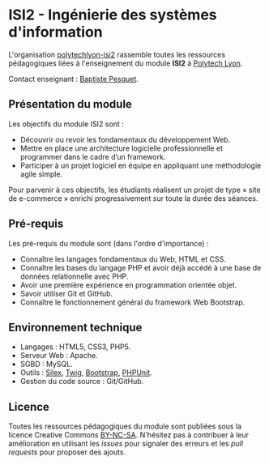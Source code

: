 # ISI2 - Ingénierie des systèmes d'information

L'organisation [polytechlyon-isi2](https://github.com/polytechlyon-isi2) rassemble toutes les ressources pédagogiques liées à l'enseignement du module **ISI2** à [Polytech Lyon](http://http://polytech.univ-lyon1.fr/).

Contact enseignant : [Baptiste Pesquet](https://github.com/bpesquet).

## Présentation du module

Les objectifs du module ISI2 sont :

*	Découvrir ou revoir les fondamentaux du développement Web.
*	Mettre en place une architecture logicielle professionnelle et programmer dans le cadre d’un framework.
*	Participer à un projet logiciel en équipe en appliquant une méthodologie agile simple.

Pour parvenir à ces objectifs, les étudiants réalisent un projet de type « site de e-commerce » enrichi progressivement sur toute la durée des séances.

## Pré-requis

Les pré-requis du module sont (dans l'ordre d'importance) :

* Connaître les langages fondamentaux du Web, HTML et CSS.
* Connaître les bases du langage PHP et avoir déjà accédé à une base de données relationnelle avec PHP.
* Avoir une première expérience en programmation orientée objet.
* Savoir utiliser Git et GitHub.
* Connaître le fonctionnement général du framework Web Bootstrap.

## Environnement technique

* Langages : HTML5, CSS3, PHP5.
* Serveur Web : Apache.
* SGBD : MySQL.
* Outils : [Silex](http://silex.sensiolabs.org/), [Twig](http://twig.sensiolabs.org/), [Bootstrap](http://getbootstrap.com/), [PHPUnit](https://phpunit.de/).
* Gestion du code source : Git/GitHub.

## Licence

Toutes les ressources pédagogiques du module sont publiées sous la licence Creative Commons [BY-NC-SA](http://creativecommons.org/licenses/by-nc-sa/4.0/). N'hésitez pas à contribuer à leur amélioration en utilisant les *issues* pour signaler des erreurs et les *pull requests* pour proposer des ajouts.

